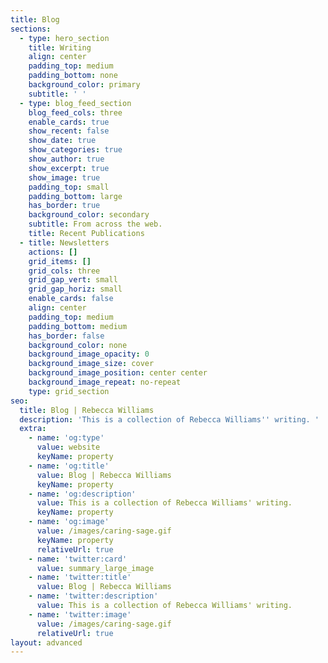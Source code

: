 ```yaml
---
title: Blog
sections:
  - type: hero_section
    title: Writing
    align: center
    padding_top: medium
    padding_bottom: none
    background_color: primary
    subtitle: ' '
  - type: blog_feed_section
    blog_feed_cols: three
    enable_cards: true
    show_recent: false
    show_date: true
    show_categories: true
    show_author: true
    show_excerpt: true
    show_image: true
    padding_top: small
    padding_bottom: large
    has_border: true
    background_color: secondary
    subtitle: From across the web.
    title: Recent Publications
  - title: Newsletters
    actions: []
    grid_items: []
    grid_cols: three
    grid_gap_vert: small
    grid_gap_horiz: small
    enable_cards: false
    align: center
    padding_top: medium
    padding_bottom: medium
    has_border: false
    background_color: none
    background_image_opacity: 0
    background_image_size: cover
    background_image_position: center center
    background_image_repeat: no-repeat
    type: grid_section
seo:
  title: Blog | Rebecca Williams
  description: 'This is a collection of Rebecca Williams'' writing. '
  extra:
    - name: 'og:type'
      value: website
      keyName: property
    - name: 'og:title'
      value: Blog | Rebecca Williams
      keyName: property
    - name: 'og:description'
      value: This is a collection of Rebecca Williams' writing.
      keyName: property
    - name: 'og:image'
      value: /images/caring-sage.gif
      keyName: property
      relativeUrl: true
    - name: 'twitter:card'
      value: summary_large_image
    - name: 'twitter:title'
      value: Blog | Rebecca Williams
    - name: 'twitter:description'
      value: This is a collection of Rebecca Williams' writing.
    - name: 'twitter:image'
      value: /images/caring-sage.gif
      relativeUrl: true
layout: advanced
---
```

